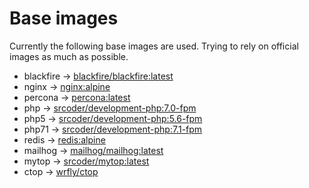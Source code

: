 # Base images
Currently the following base images are used. Trying to rely on official images as much as possible.
- blackfire -> [blackfire/blackfire:latest](https://hub.docker.com/r/blackfire/blackfire/)
- nginx -> [nginx:alpine](https://hub.docker.com/r/_/nginx/)
- percona -> [percona:latest](https://hub.docker.com/r/_/percona/)
- php -> [srcoder/development-php:7.0-fpm](https://hub.docker.com/r/srcoder/development-php/)
- php5 -> [srcoder/development-php:5.6-fpm](https://hub.docker.com/r/srcoder/development-php/)
- php71 -> [srcoder/development-php:7.1-fpm](https://hub.docker.com/r/srcoder/development-php/)
- redis -> [redis:alpine](https://hub.docker.com/r/_/redis/)
- mailhog -> [mailhog/mailhog:latest](https://hub.docker.com/r/mailhog/mailhog/)
- mytop -> [srcoder/mytop:latest](https://hub.docker.com/r/srcoder/mytop/)
- ctop -> [wrfly/ctop](https://hub.docker.com/r/wrfly/ctop/)

